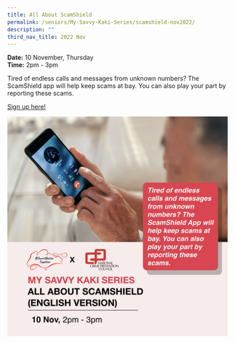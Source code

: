 ```yaml
---
title: All About ScamShield
permalink: /seniors/My-Savvy-Kaki-Series/scamshield-nov2022/
description: ""
third_nav_title: 2022 Nov
---
```


**Date:** 10 November, Thursday
<br> **Time:** 2pm - 3pm

Tired of endless calls and messages from unknown numbers? The ScamShield app will help keep scams at bay. You can also play your part by reporting these scams.

[Sign up here!](https://go.gov.sg/seniors-scamshield-nov22-2) 

![free webinar on scamshield app for seniors in english](/images/Nov%202022/Seniors_10%20Nov%20(Eng).jpeg)